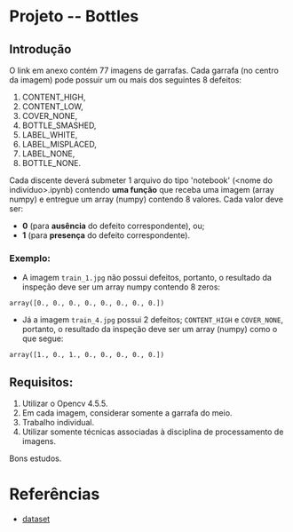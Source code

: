 # Projeto -- Bottles

## Introdução

O link em anexo contém 77 imagens de garrafas. Cada garrafa (no centro da imagem) pode possuir um ou mais dos seguintes 8 defeitos:

1. CONTENT_HIGH,
1. CONTENT_LOW,
1. COVER_NONE,
1. BOTTLE_SMASHED,
1. LABEL_WHITE,
1. LABEL_MISPLACED,
1. LABEL_NONE,
1. BOTTLE_NONE.

Cada discente deverá submeter 1 arquivo do tipo 'notebook' (<nome do indivíduo>.ipynb) contendo **uma função** que receba uma imagem (array numpy) e entregue um array (numpy) contendo 8 valores. Cada valor deve ser:
- **0** (para **ausência** do defeito correspondente), ou;
- **1** (para **presença** do defeito correspondente).

### Exemplo:
- A imagem ```train_1.jpg``` não possui defeitos, portanto, o resultado da inspeção deve ser um array numpy contendo 8 zeros:
```
array([0., 0., 0., 0., 0., 0., 0., 0.])
```
- Já a imagem ```train_4.jpg``` possui 2 defeitos; ```CONTENT_HIGH``` e ```COVER_NONE```, portanto, o resultado da inspeção deve ser um array (numpy) como o que segue:
```
array([1., 0., 1., 0., 0., 0., 0., 0.])
```

## Requisitos:
1. Utilizar o Opencv 4.5.5.
1. Em cada imagem, considerar somente a garrafa do meio.
1. Trabalho individual.
1. Utilizar somente técnicas associadas à disciplina de processamento de imagens.

Bons estudos.

# Referências
- [dataset](https://github.com/tfvieira/digital-image-processing/tree/main/img/bottles)